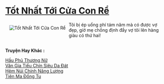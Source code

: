 <a href="https://truyenwiki.net/tot-nhat-toi-cua-con-re.35469/" title="Tốt Nhất Tới Cửa Con Rể"><h1>Tốt Nhất Tới Cửa Con Rể</h1></a><div style="display:table"><img align="right" style="float: left; padding: 10px;" src="https://truyenwiki.net/a/img/str/src/35469.jpg" alt="Tốt Nhất Tới Cửa Con Rể">Tôi bị ép uổng phí tám năm mà có được vợ đẹp, giờ mẹ chồng định đẩy vợ tôi lên hàng giàu có thứ hai!</div><p><br><b>Truyện Hay Khác :</b></p><a href="https://truyenwiki.net/hau-phu-thuong-nu.35694/" alt="Hầu Phủ Thương Nữ">Hầu Phủ Thương Nữ</a><br/><a href="https://github.com/nownovels/topcv/tree/master/truyenhay/35266" alt="Vân Gia Tiểu Chín Siêu Da Đát">Vân Gia Tiểu Chín Siêu Da Đát</a><br/><a href="https://sangtacviet.wordpress.com/2020/10/22/hem-nui-chinh-nang-luong/" alt="Hẻm Núi Chính Năng Lượng">Hẻm Núi Chính Năng Lượng</a><br/><a href="https://github.com/nownovels/topcv/tree/master/truyenhay/35532" alt="Tiên Ma Đồng Tu">Tiên Ma Đồng Tu</a><br/>